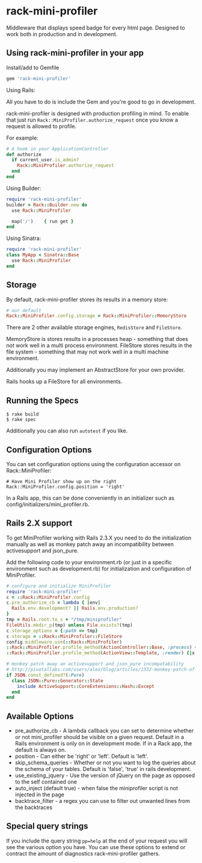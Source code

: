 # rack-mini-profiler

Middleware that displays speed badge for every html page. Designed to work both in production and in development.

## Using rack-mini-profiler in your app

Install/add to Gemfile

```ruby
gem 'rack-mini-profiler'
```
Using Rails:

All you have to do is include the Gem and you're good to go in development.

rack-mini-profiler is designed with production profiling in mind. To enable that just run `Rack::MiniProfiler.authorize_request` once you know a request is allowed to profile.

For example: 

```ruby
# A hook in your ApplicationController
def authorize
  if current_user.is_admin? 
    Rack::MiniProfiler.authorize_request
  end
end
````


Using Builder:

```ruby
require 'rack-mini-profiler'
builder = Rack::Builder.new do
  use Rack::MiniProfiler

  map('/')    { run get }
end
```

Using Sinatra:

```ruby
require 'rack-mini-profiler'
class MyApp < Sinatra::Base
  use Rack::MiniProfiler
end
```

## Storage

By default, rack-mini-profiler stores its results in a memory store: 

```ruby 
# our default
Rack::MiniProfiler.config.storage = Rack::MiniProfiler::MemoryStore
```

There are 2 other available storage engines, `RedisStore` and `FileStore`. 

MemoryStore is stores results in a processes heap - something that does not work well in a multi process environment. 
FileStore stores results in the file system - something that may not work well in a multi machine environment. 

Additionally you may implement an AbstractStore for your own provider. 

Rails hooks up a FileStore for all environments. 

## Running the Specs

```
$ rake build
$ rake spec
```

Additionally you can also run `autotest` if you like.

## Configuration Options

You can set configuration options using the configuration accessor on Rack::MiniProfiler:

```
# Have Mini Profiler show up on the right
Rack::MiniProfiler.config.position = 'right'
```

In a Rails app, this can be done conveniently in an initializer such as config/initializers/mini_profiler.rb.

## Rails 2.X support

To get MiniProfiler working with Rails 2.3.X you need to do the initialization manually as well as monkey patch away an incompatibility between activesupport and json_pure.

Add the following code to your environment.rb (or just in a specific environment such as development.rb) for initialization and configuration of MiniProfiler.

```ruby
# configure and initialize MiniProfiler
require 'rack-mini-profiler'
c = ::Rack::MiniProfiler.config
c.pre_authorize_cb = lambda { |env|
  Rails.env.development? || Rails.env.production?
}
tmp = Rails.root.to_s + "/tmp/miniprofiler"
FileUtils.mkdir_p(tmp) unless File.exists?(tmp)
c.storage_options = {:path => tmp}
c.storage = ::Rack::MiniProfiler::FileStore
config.middleware.use(::Rack::MiniProfiler)
::Rack::MiniProfiler.profile_method(ActionController::Base, :process) {|action| "Executing action: #{action}"}
::Rack::MiniProfiler.profile_method(ActionView::Template, :render) {|x,y| "Rendering: #{@virtual_path}"}

# monkey patch away an activesupport and json_pure incompatability
# http://pivotallabs.com/users/alex/blog/articles/1332-monkey-patch-of-the-day-activesupport-vs-json-pure-vs-ruby-1-8
if JSON.const_defined?(:Pure)
  class JSON::Pure::Generator::State
    include ActiveSupport::CoreExtensions::Hash::Except
  end
end
```

## Available Options

* pre_authorize_cb - A lambda callback you can set to determine whether or not mini_profiler should be visible on a given request. Default in a Rails environment is only on in development mode. If in a Rack app, the default is always on.
* position - Can either be 'right' or 'left'. Default is 'left'.
* skip_schema_queries - Whether or not you want to log the queries about the schema of your tables. Default is 'false', 'true' in rails development.
* use_existing_jquery - Use the version of jQuery on the page as opposed to the self contained one
* auto_inject (default true) - when false the miniprofiler script is not injected in the page
* backtrace_filter - a regex you can use to filter out unwanted lines from the backtraces

## Special query strings 

If you include the query string `pp=help` at the end of your request you will see the various option you have. You can use these options to extend or contract the amount of diagnostics rack-mini-profiler gathers. 

